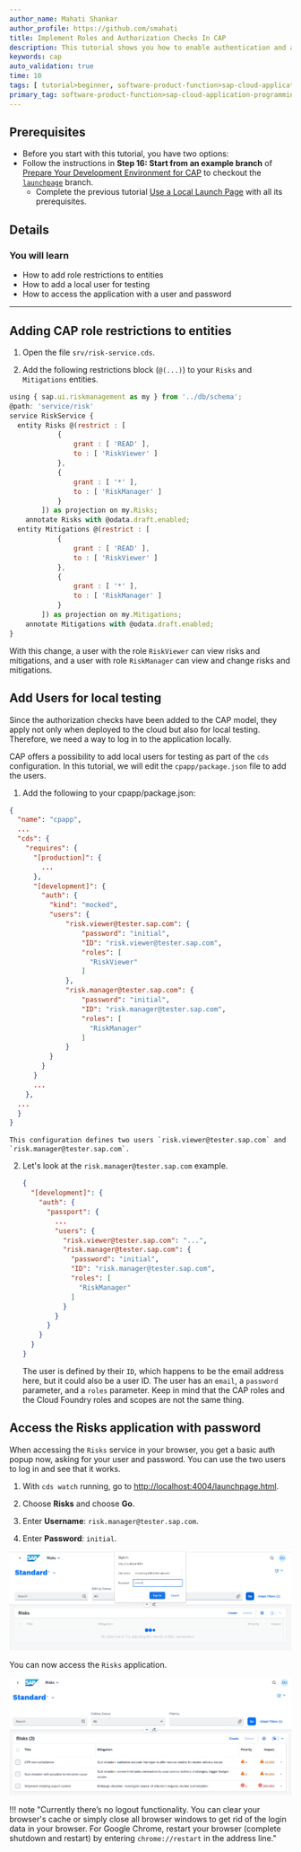```yaml
---
author_name: Mahati Shankar
author_profile: https://github.com/smahati
title: Implement Roles and Authorization Checks In CAP
description: This tutorial shows you how to enable authentication and authorization for your CAP application.
keywords: cap
auto_validation: true
time: 10
tags: [ tutorial>beginner, software-product-function>sap-cloud-application-programming-model, programming-tool>node-js, software-product>sap-business-technology-platform]
primary_tag: software-product-function>sap-cloud-application-programming-model
---
```


## Prerequisites
 - Before you start with this tutorial, you have two options:
  - Follow the instructions in **Step 16: Start from an example branch** of [Prepare Your Development Environment for CAP](../Prepare-Dev-Environment-CAP) to checkout the [`launchpage`]( https://github.com/SAP-samples/cloud-cap-risk-management/tree/launchpage) branch.
	- Complete the previous tutorial [Use a Local Launch Page](../Launchpage) with all its prerequisites.


## Details
### You will learn
 - How to add role restrictions to entities
 - How to add a local user for testing
 - How to access the application with a user and password
---

## Adding CAP role restrictions to entities

1. Open the file `srv/risk-service.cds`.

2. Add the following restrictions block (`@(...)`) to your `Risks` and `Mitigations` entities.

<!-- cpes-file srv/risk-service.cds -->
```javascript hl_lines="4-13 15-24"
using { sap.ui.riskmanagement as my } from '../db/schema';
@path: 'service/risk'
service RiskService {
  entity Risks @(restrict : [
            {
                grant : [ 'READ' ],
                to : [ 'RiskViewer' ]
            },
            {
                grant : [ '*' ],
                to : [ 'RiskManager' ]
            }
        ]) as projection on my.Risks;
    annotate Risks with @odata.draft.enabled;
  entity Mitigations @(restrict : [
            {
                grant : [ 'READ' ],
                to : [ 'RiskViewer' ]
            },
            {
                grant : [ '*' ],
                to : [ 'RiskManager' ]
            }
        ]) as projection on my.Mitigations;
    annotate Mitigations with @odata.draft.enabled;
}
```

With this change, a user with the role `RiskViewer` can view risks and mitigations, and a user with role `RiskManager` can view and change risks and mitigations.

## Add Users for local testing

Since the authorization checks have been added to the CAP model, they apply not only when deployed to the cloud but also for local testing. Therefore, we need a way to log in to the application locally.

CAP offers a possibility to add local users for testing as part of the `cds` configuration. In this tutorial, we will edit the `cpapp/package.json` file to add the users.

1. Add the following to your cpapp/package.json:

```json hl_lines="9-29"
{
  "name": "cpapp",
  ...
  "cds": {
    "requires": {
      "[production]": {
        ...
      },
      "[development]": {
        "auth": {
          "kind": "mocked",
          "users": {
              "risk.viewer@tester.sap.com": {
                  "password": "initial",
                  "ID": "risk.viewer@tester.sap.com",
                  "roles": [
                    "RiskViewer"
                  ]
              },
              "risk.manager@tester.sap.com": {
                  "password": "initial",
                  "ID": "risk.manager@tester.sap.com",
                  "roles": [
                    "RiskManager"
                  ]
              }
          }
        }
      }
      ...
    },
  ...
  }
}
```

    This configuration defines two users `risk.viewer@tester.sap.com` and `risk.manager@tester.sap.com`.

2. Let's look at the `risk.manager@tester.sap.com` example.

    ```json hl_lines="7-14"
    {
      "[development]": {
        "auth": {
          "passport": {
            ...
            "users": {
              "risk.viewer@tester.sap.com": "...",
              "risk.manager@tester.sap.com": {
                "password": "initial",
                "ID": "risk.manager@tester.sap.com",
                "roles": [
                  "RiskManager"
                ]
              }
            }
          }
        }
      }
    }
    ```

    The user is defined by their `ID`, which happens to be the email address here, but it could also be a user ID. The user has an `email`, a `password` parameter, and a `roles` parameter. Keep in mind that the CAP roles and the Cloud Foundry roles and scopes are not the same thing.

## Access the Risks application with password

When accessing the `Risks` service in your browser, you get a basic auth popup now, asking for your user and password. You can use the two users to log in and see that it works.

1. With `cds watch` running, go to <http://localhost:4004/launchpage.html>.

2. Choose **Risks** and choose **Go**.

3. Enter **Username**: `risk.manager@tester.sap.com`.

4. Enter **Password**: `initial`.

![Sign In Risk Application](markdown/images/role_risks_management.png)

  You can now access the `Risks` application.

![Access Risk Application](markdown/images/risks_management_application.png)

!!! note "Currently there’s no logout functionality. You can clear your browser's cache or simply close all browser windows to get rid of the login data in your browser. For Google Chrome, restart your browser (complete shutdown and restart) by entering `chrome://restart` in the address line."

<!-- [VALIDATE_1] -->
